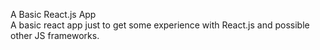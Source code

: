 A Basic React.js App  
A basic react app just to get some experience with React.js and possible other JS frameworks.
